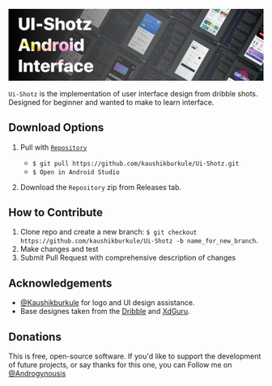 ![Androgynousis logo](images/Header.png)

`Ui-Shotz` is the implementation of user interface design from dribble shots.
Designed for beginner and wanted to make to learn interface. 

**Download Options**
---

1. Pull with [`Repository`](https://github.com/kaushikburkule/Ui-Shotz)
    + `$ git pull https://github.com/kaushikburkule/Ui-Shotz.git`
    + `$ Open in Android Studio`

2. Download the `Repository` zip from Releases tab.

**How to Contribute**
---

1. Clone repo and create a new branch: `$ git checkout https://github.com/kaushikburkule/Ui-Shotz -b name_for_new_branch`.
2. Make changes and test
3. Submit Pull Request with comprehensive description of changes

**Acknowledgements**
---

+ [@Kaushikburkule](https://kaushikburkule.github.io) for logo and UI design assistance.
+ Base designes taken from the [Dribble](https://dribbble.com/) and [XdGuru](https://www.xdguru.com/).

**Donations**
---

This is free, open-source software. If you'd like to support the development of future projects, or say thanks for this one, you can Follow me on [@Androgynousis](https://www.instagram.com/androgynousis/?hl=en)

